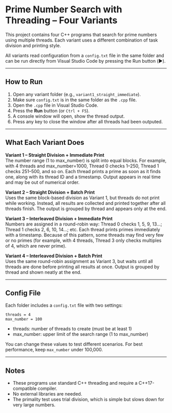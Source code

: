 # Prime Number Search with Threading – Four Variants

This project contains four C++ programs that search for prime numbers using multiple threads. Each variant uses a different combination of task division and printing style.

All variants read configuration from a `config.txt` file in the same folder and can be run directly from Visual Studio Code by pressing the Run button (▶️).

---

## How to Run

1. Open any variant folder (e.g., `variant1_straight_immediate`).
2. Make sure `config.txt` is in the same folder as the `.cpp` file.
3. Open the `.cpp` file in Visual Studio Code.
4. Press the **Run** button (or `Ctrl + F5`).
5. A console window will open, show the thread output.
6. Press any key to close the window after all threads had been outputed.

---

## What Each Variant Does

**Variant 1 – Straight Division + Immediate Print**  
The number range (1 to max_number) is split into equal blocks. For example, with 4 threads and max_number=1000, Thread 0 checks 1–250, Thread 1 checks 251–500, and so on. Each thread prints a prime as soon as it finds one, along with its thread ID and a timestamp. Output appears in real time and may be out of numerical order.

**Variant 2 – Straight Division + Batch Print**  
Uses the same block-based division as Variant 1, but threads do not print while working. Instead, all results are collected and printed together after all threads finish. The output is grouped by thread and appears only at the end.

**Variant 3 – Interleaved Division + Immediate Print**  
Numbers are assigned in a round-robin way: Thread 0 checks 1, 5, 9, 13…; Thread 1 checks 2, 6, 10, 14…; etc. Each thread prints primes immediately with a timestamp. Because of this pattern, some threads may find very few or no primes (for example, with 4 threads, Thread 3 only checks multiples of 4, which are never prime).

**Variant 4 – Interleaved Division + Batch Print**  
Uses the same round-robin assignment as Variant 3, but waits until all threads are done before printing all results at once. Output is grouped by thread and shown neatly at the end.

---

## Config File

Each folder includes a `config.txt` file with two settings:

```
threads = 4
max_number = 100
```

- threads: number of threads to create (must be at least 1)
- max_number: upper limit of the search range (1 to max_number)

You can change these values to test different scenarios. For best performance, keep `max_number` under 100,000.

---

## Notes

- These programs use standard C++ threading and require a C++17-compatible compiler.
- No external libraries are needed.
- The primality test uses trial division, which is simple but slows down for very large numbers. 